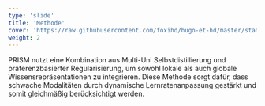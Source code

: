 ```yaml
---
type: 'slide'
title: 'Methode'
cover: 'https://raw.githubusercontent.com/foxihd/hugo-et-hd/master/static/svg/flowlines/29.svg'
weight: 2
---
```


PRISM nutzt eine Kombination aus Multi-Uni Selbstdistillierung und präferenzbasierter Regularisierung, um sowohl lokale als auch globale Wissensrepräsentationen zu integrieren. Diese Methode sorgt dafür, dass schwache Modalitäten durch dynamische Lernratenanpassung gestärkt und somit gleichmäßig berücksichtigt werden.
